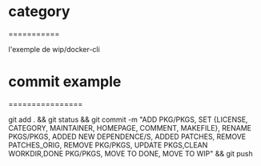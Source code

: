 # category
===========

l'exemple de wip/docker-cli
# commit example
================

git add . && git status && git commit -m "ADD PKG/PKGS, SET {LICENSE, CATEGORY, MAINTAINER, HOMEPAGE, COMMENT, MAKEFILE}, RENAME PKGS/PKGS, ADDED NEW DEPENDENCE/S, ADDED PATCHES, REMOVE PATCHES_ORIG, REMOVE PKG/PKGS, UPDATE PKGS,CLEAN WORKDIR,DONE PKG/PKGS, MOVE TO DONE, MOVE TO WIP" && git push

